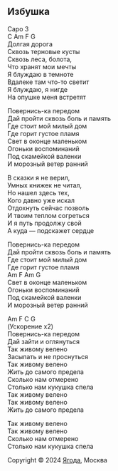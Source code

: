 ## Избушка

Capo 3  
C Am F G  
Долгая дорога  
Сквозь терновые кусты  
Сквозь леса, болота,  
Что хранят мои мечты  
Я блуждаю в темноте  
Вдалеке там что-то светит  
Я блуждаю, я нигде  
На опушке меня встретят  

Повернись-ка передом  
Дай пройти сквозь боль и память  
Где стоит мой милый дом  
Где горит густое пламя  
Свет в оконце маленьком  
Огоньки воспоминаний  
Под скамейкой валенки  
И морозный ветер ранний  

В сказки я не верил,  
Умных книжек не читал,  
Но нашел здесь тех,  
Кого давно уже искал  
Отдохнуть сейчас позволь  
И твоим теплом согреться  
И я путь продолжу свой  
А куда — подскажет сердце  

Повернись-ка передом  
Дай пройти сквозь боль и память  
Где стоит мой милый дом  
Где горит густое пламя  
Am F Am G  
Свет в оконце маленьком  
Огоньки воспоминаний  
Под скамейкой валенки  
И морозный ветер ранний  

Am F C G  
(Ускорение х2)  
Повернись-ка передом  
Дай зайти и оглянуться  
Так живому велено  
Засыпать и не проснуться  
Так живому велено  
Жить до самого предела  
Cколько нам отмерено  
Столько нам кукушка спела  
Так живому велено  
Так живому велено  
Жить до самого предела  

Так живому велено  
Так живому велено  
Сколько нам отмерено  
Столько нам кукушка спела  

Copyright © 2024 [Ягода](https://yagoda.band/), Москва
